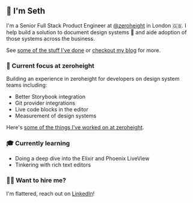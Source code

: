 ## 👋 I'm Seth

I'm a Senior Full Stack Product Engineer at [@zeroheight](https://github.com/zeroheight) in London 🇬🇧. I help build a solution to document design systems 🎨 and aide adoption of those systems across the business.

See [some of the stuff I've done](https://sethcorker.com/) or [checkout my blog](https://blog.sethcorker.com/) for more.

### 🎯 Current focus at zeroheight

Building an experience in zeroheight for developers on design system teams including:
- Better Storybook integration
- Git provider integrations
- Live code blocks in the editor
- Measurement of design systems

Here's [some of the things I've worked on at zeroheight](https://www.linkedin.com/posts/zeroheight_have-you-tried-the-new-zeroheight-its-faster-ugcPost-7189555841031700480-kaov).

### 🎓 Currently learning
- Doing a deep dive into the Elixir and Phoenix LiveView
- Tinkering with rich text editors

### 🙋‍♂️ Want to hire me?

I'm flattered, reach out on [LinkedIn](https://www.linkedin.com/in/sethcorker/)!
